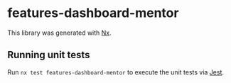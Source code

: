 # features-dashboard-mentor

This library was generated with [Nx](https://nx.dev).

## Running unit tests

Run `nx test features-dashboard-mentor` to execute the unit tests via [Jest](https://jestjs.io).
